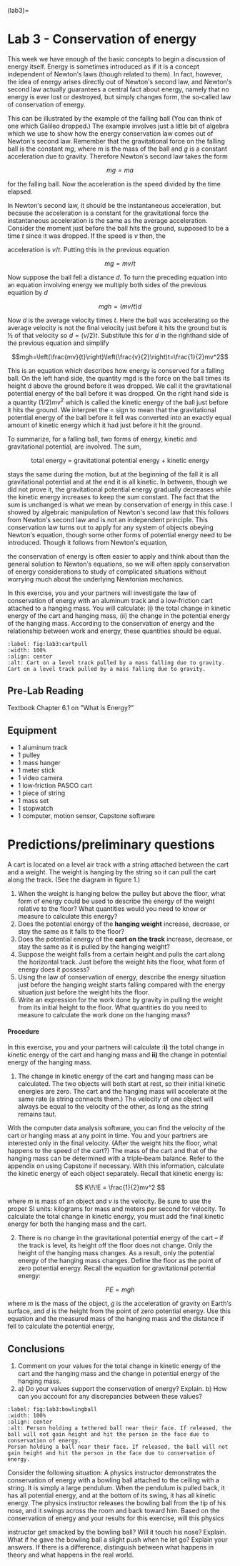 (lab3)=
# Lab 3 - Conservation of energy

This week we have enough of the basic concepts to begin a discussion of energy itself. Energy is sometimes introduced as if it is a concept independent of Newtonʹs laws (though related to them). In fact, however, the idea of energy arises directly out of Newtonʹs second law, and Newtonʹs second law actually guarantees a central fact about energy, namely that no energy is ever lost or destroyed, but simply changes form, the so‐called law of conservation of energy.

This can be illustrated by the example of the falling ball (You can think of one which Galileo dropped.) The example involves just a little bit of algebra which we use to show how the energy conservation law comes out of Newtonʹs second law. Remember that the gravitational force on the falling ball is the constant $mg$, where $m$ is the mass of the ball and $g$ is a constant acceleration due to gravity. Therefore Newtonʹs second law takes the form

$$mg=ma$$

for the falling ball. Now the acceleration is the speed divided by the time elapsed.

In Newtonʹs second law, it should be the instantaneous acceleration, but because the acceleration is a constant for the gravitational force the instantaneous acceleration is the same as the average acceleration. Consider the moment just before the ball hits the ground, supposed to be a time $t$ since it was dropped. If the speed is $v$ then, the

acceleration is $v/t$. Putting this in the previous equation

$$mg=mv/t$$

Now suppose the ball fell a distance $d$. To turn the preceding equation into an equation involving energy we multiply both sides of the previous equation by $d$

$$mgh=(mv/t)d$$

Now $d$ is the average velocity times $t$. Here the ball was accelerating so the average velocity is not the final velocity just before it hits the ground but is ½ of that velocity so $d=(v/2)t$. Substitute this for $d$ in the righthand side of the previous equation and simplify

$$mgh=\left(\frac{mv}{t}\right)\left(\frac{v}{2}\right)t=\frac{1}{2}mv^2$$

This is an equation which describes how energy is conserved for a falling ball. On the left hand side, the quantity mgd is the force on the ball times its height d above the ground before it was dropped. We call it the gravitational potential energy of the ball before it was dropped. On the right hand side is a quantity $(1/2)mv^2$ which is called the kinetic energy of the ball just before it hits the ground. We interpret the = sign to mean that the gravitational potential energy of the ball before it fell was converted into an exactly equal amount of kinetic energy which it had just before it hit the ground.

To summarize, for a falling ball, two forms of energy, kinetic and gravitational potential, are involved. The sum,

$$\text{total~energy = gravitational potential energy + kinetic energy}$$

stays the same during the motion, but at the beginning of the fall it is all gravitational potential and at the end it is all kinetic. In between, though we did not prove it, the gravitational potential energy gradually decreases while the kinetic energy increases to keep the sum constant. The fact that the sum is unchanged is what we mean by conservation of energy in this case. I showed by algebraic manipulation of Newtonʹs second law that this follows from Newtonʹs second law and is not an independent principle. This conservation law turns out to apply for any system of objects obeying Newtonʹs equation, though some other forms of potential energy need to be introduced. Though it follows from Newtonʹs equation,

the conservation of energy is often easier to apply and think about than the general solution to Newtonʹs equations, so we will often apply conservation of energy considerations to study of complicated situations without worrying much about the underlying Newtonian mechanics.

In this exercise, you and your partners will investigate the law of conservation of energy with an aluminum track and a low‐friction cart attached to a hanging mass. You will calculate: (i) the total change in kinetic energy of the cart and hanging mass, (ii) the change in the potential energy of the hanging mass. According to the conservation of energy and the relationship between work and energy, these quantities should be equal.

```{figure} ../figures/lab3/_page_15_Figure_5.jpeg
:label: fig:lab3:cartpull
:width: 100%
:align: center
:alt: Cart on a level track pulled by a mass falling due to gravity.
Cart on a level track pulled by a mass falling due to gravity.
```

## Pre-Lab Reading 

Textbook Chapter 6.1 on "What is Energy?"

## Equipment

* 1 aluminum track
* 1 pulley
* 1 mass hanger
* 1 meter stick
* 1 video camera
* 1 low‐friction PASCO cart
* 1 piece of string
* 1 mass set
* 1 stopwatch
* 1 computer, motion sensor, Capstone software

# Predictions/preliminary questions

A cart is located on a level air track with a string attached between the cart and a weight. The weight is hanging by the string so it can pull the cart along the track. (See the diagram in figure 1.)

1. When the weight is hanging below the pulley but above the floor, what form of energy could be used to describe the energy of the weight relative to the floor? What quantities would you need to know or measure to calculate this energy?
2. Does the potential energy of the **hanging weight** increase, decrease, or stay the same as it falls to the floor?
3. Does the potential energy of the **cart on the track** increase, decrease, or stay the same as it is pulled by the hanging weight?
4. Suppose the weight falls from a certain height and pulls the cart along the horizontal track. Just before the weight hits the floor, what form of energy does it possess?
5. Using the law of conservation of energy, describe the energy situation just before the hanging weight starts falling compared with the energy situation just before the weight hits the floor.
6. Write an expression for the work done by gravity in pulling the weight from its initial height to the floor. What quantities do you need to measure to calculate the work done on the hanging mass?

#### Procedure

In this exercise, you and your partners will calculate :**i)** the total change in kinetic energy of the cart and hanging mass and **ii)** the change in potential energy of the hanging mass.

1. The change in kinetic energy of the cart and hanging mass can be calculated. The two objects will both start at rest, so their initial kinetic energies are zero. The cart and the hanging mass will accelerate at the same rate (a string connects them.) The velocity of one object will always be equal to the velocity of the other, as long as the string remains taut.

With the computer data analysis software, you can find the velocity of the cart or hanging mass at any point in time. You and your partners are interested only in the final velocity. (After the weight hits the floor, what happens to the speed of the cart?) The mass of the cart and that of the hanging mass can be determined with a triple‐beam balance. Refer to the appendix on using Capstone if necessary. With this information, calculate the kinetic energy of each object separately. Recall that kinetic energy is:

$$
K\!\!E = \frac{1}{2}mv^2
$$

where $m$ is mass of an object and $v$ is the velocity. Be sure to use the proper SI units: kilograms for mass and meters per second for velocity. To calculate the total change in kinetic energy, you must add the final kinetic energy for both the hanging mass and the cart.

2. There is no change in the gravitational potential energy of the cart – if the track is level, its height off the floor does not change. Only the height of the hanging mass changes. As a result, only the potential energy of the hanging mass changes. Define the floor as the point of zero potential energy. Recall the equation for gravitational potential energy:

$$
PE = mgh
$$

where *m* is the mass of the object, $g$ is the acceleration of gravity on Earthʹs surface, and $d$ is the height from the point of zero potential energy. Use this equation and the measured mass of the hanging mass and the distance if fell to calculate the potential energy,

## Conclusions

1. Comment on your values for the total change in kinetic energy of the cart and the hanging mass and the change in potential energy of the hanging mass.
2. a) Do your values support the conservation of energy? Explain. b) How can you account for any discrepancies between these values?

```{figure} ../figures/lab3/_page_17_Picture_4.jpeg
:label: fig:lab3:bowlingball
:width: 100%
:align: center
:alt: Person holding a tethered ball near their face. If released, the ball will not gain height and hit the person in the face due to conservation of energy.
Person holding a ball near their face. If released, the ball will not gain height and hit the person in the face due to conservation of energy.
```

Consider the following situation: A physics instructor demonstrates the conservation of energy with a bowling ball attached to the ceiling with a string. It is simply a large pendulum. When the pendulum is pulled back, it has all potential energy, and at the bottom of its swing, it has all kinetic energy. The physics instructor releases the bowling ball from the tip of his nose, and it swings across the room and back toward him. Based on the conservation of energy and your results for this exercise, will this physics

instructor get smacked by the bowling ball? Will it touch his nose? Explain. What if he gave the bowling ball a slight push when he let go? Explain your answers. If there is a difference, distinguish between what happens in theory and what happens in the real world.
